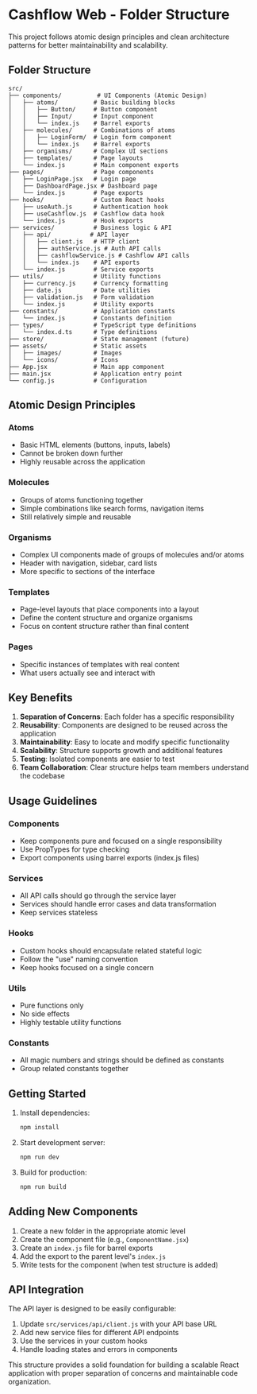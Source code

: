 # Cashflow Web - Folder Structure

This project follows atomic design principles and clean architecture patterns for better maintainability and scalability.

## Folder Structure

```
src/
├── components/          # UI Components (Atomic Design)
│   ├── atoms/          # Basic building blocks
│   │   ├── Button/     # Button component
│   │   ├── Input/      # Input component
│   │   └── index.js    # Barrel exports
│   ├── molecules/      # Combinations of atoms
│   │   ├── LoginForm/  # Login form component
│   │   └── index.js    # Barrel exports
│   ├── organisms/      # Complex UI sections
│   ├── templates/      # Page layouts
│   └── index.js        # Main component exports
├── pages/              # Page components
│   ├── LoginPage.jsx   # Login page
│   ├── DashboardPage.jsx # Dashboard page
│   └── index.js        # Page exports
├── hooks/              # Custom React hooks
│   ├── useAuth.js      # Authentication hook
│   ├── useCashflow.js  # Cashflow data hook
│   └── index.js        # Hook exports
├── services/           # Business logic & API
│   ├── api/           # API layer
│   │   ├── client.js   # HTTP client
│   │   ├── authService.js # Auth API calls
│   │   ├── cashflowService.js # Cashflow API calls
│   │   └── index.js    # API exports
│   └── index.js        # Service exports
├── utils/              # Utility functions
│   ├── currency.js     # Currency formatting
│   ├── date.js         # Date utilities
│   ├── validation.js   # Form validation
│   └── index.js        # Utility exports
├── constants/          # Application constants
│   └── index.js        # Constants definition
├── types/              # TypeScript type definitions
│   └── index.d.ts      # Type definitions
├── store/              # State management (future)
├── assets/             # Static assets
│   ├── images/         # Images
│   └── icons/          # Icons
├── App.jsx             # Main app component
├── main.jsx            # Application entry point
└── config.js           # Configuration
```

## Atomic Design Principles

### Atoms
- Basic HTML elements (buttons, inputs, labels)
- Cannot be broken down further
- Highly reusable across the application

### Molecules  
- Groups of atoms functioning together
- Simple combinations like search forms, navigation items
- Still relatively simple and reusable

### Organisms
- Complex UI components made of groups of molecules and/or atoms
- Header with navigation, sidebar, card lists
- More specific to sections of the interface

### Templates
- Page-level layouts that place components into a layout
- Define the content structure and organize organisms
- Focus on content structure rather than final content

### Pages
- Specific instances of templates with real content
- What users actually see and interact with

## Key Benefits

1. **Separation of Concerns**: Each folder has a specific responsibility
2. **Reusability**: Components are designed to be reused across the application
3. **Maintainability**: Easy to locate and modify specific functionality
4. **Scalability**: Structure supports growth and additional features
5. **Testing**: Isolated components are easier to test
6. **Team Collaboration**: Clear structure helps team members understand the codebase

## Usage Guidelines

### Components
- Keep components pure and focused on a single responsibility
- Use PropTypes for type checking
- Export components using barrel exports (index.js files)

### Services
- All API calls should go through the service layer
- Services should handle error cases and data transformation
- Keep services stateless

### Hooks
- Custom hooks should encapsulate related stateful logic
- Follow the "use" naming convention
- Keep hooks focused on a single concern

### Utils
- Pure functions only
- No side effects
- Highly testable utility functions

### Constants
- All magic numbers and strings should be defined as constants
- Group related constants together

## Getting Started

1. Install dependencies:
   ```bash
   npm install
   ```

2. Start development server:
   ```bash
   npm run dev
   ```

3. Build for production:
   ```bash
   npm run build
   ```

## Adding New Components

1. Create a new folder in the appropriate atomic level
2. Create the component file (e.g., `ComponentName.jsx`)
3. Create an `index.js` file for barrel exports
4. Add the export to the parent level's `index.js`
5. Write tests for the component (when test structure is added)

## API Integration

The API layer is designed to be easily configurable:

1. Update `src/services/api/client.js` with your API base URL
2. Add new service files for different API endpoints
3. Use the services in your custom hooks
4. Handle loading states and errors in components

This structure provides a solid foundation for building a scalable React application with proper separation of concerns and maintainable code organization.
